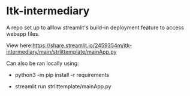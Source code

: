 # Itk-intermediary
A repo set up to alllow streamlit's build-in deployment feature to access webapp files.

View here:https://share.streamlit.io/2459354m/itk-intermediary/main/strlittemplate/mainApp.py


Can also be ran locally using:

  - python3 -m pip install -r requirements
    
  - streamlit run strlittemplate/mainApp.py
